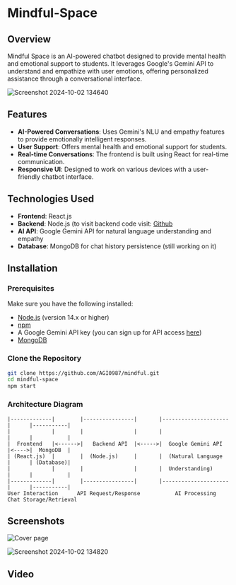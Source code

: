 # Mindful-Space
## Overview

Mindful Space is an AI-powered chatbot designed to provide mental health and emotional support to students. It leverages Google's Gemini API to understand and empathize with user emotions, offering personalized assistance through a conversational interface.

![Screenshot 2024-10-02 134640](https://github.com/user-attachments/assets/2f5f8a5b-bb36-4328-ae39-1877c6a9c369)

## Features

- **AI-Powered Conversations**: Uses Gemini's NLU and empathy features to provide emotionally intelligent responses.
- **User Support**: Offers mental health and emotional support for students.
- **Real-time Conversations**: The frontend is built using React for real-time communication.
- **Responsive UI**: Designed to work on various devices with a user-friendly chatbot interface.

## Technologies Used

- **Frontend**: React.js
- **Backend**: Node.js (to visit backend code visit: [Github](https://github.com/AGI0987/Mindfulspace.git)
- **AI API**: Google Gemini API for natural language understanding and empathy
- **Database**: MongoDB for chat history persistence (still working on it)

## Installation

### Prerequisites

Make sure you have the following installed:

- [Node.js](https://nodejs.org/) (version 14.x or higher)
- [npm](https://www.npmjs.com/get-npm) 
- A Google Gemini API key (you can sign up for API access [here](https://cloud.google.com/))
- [MongoDB](https://www.mongodb.com/) 

### Clone the Repository

```bash
git clone https://github.com/AGI0987/mindful.git
cd mindful-space
npm start
```
### Architecture Diagram

```plaintext
|-------------|        |----------------|       |---------------------|      |-----------|
|             |        |                |       |                     |      |           |
|  Frontend   |<------>|   Backend API  |<----->|  Google Gemini API  |<---->|  MongoDB  |
| (React.js)  |        |  (Node.js)     |       |  (Natural Language  |      | (Database)|
|             |        |                |       |  Understanding)     |      |           |
|-------------|        |----------------|       |---------------------|      |-----------|
User Interaction      API Request/Response           AI Processing          Chat Storage/Retrieval
```
## Screenshots

![Cover page](https://github.com/user-attachments/assets/521e9aab-ace6-401d-aefe-ae784895cdd0)

![Screenshot 2024-10-02 134820](https://github.com/user-attachments/assets/275f51d8-b04c-4a4f-acc7-e258fc3a2681)

## Video

